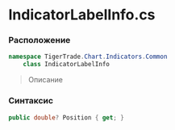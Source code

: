 
# IndicatorLabelInfo.cs
### Расположение
```csharp
namespace TigerTrade.Chart.Indicators.Common  
    class IndicatorLabelInfo
```

> Описание

### Синтаксис
```csharp
public double? Position { get; }
```
